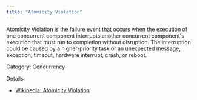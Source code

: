 ```yaml
---
title: "Atomicity Violation"
---
```


Atomicity Violation is the failure event that occurs when the execution of one
concurrent component interrupts another concurrent component's execution that
must run to completion without disruption. The interruption could be caused by
a higher-priority task or an unexpected message, exception, timeout, hardware
interrupt, crash, or reboot.

Category: Concurrency

Details: 

* [Wikipedia: Atomicity Violation](https://en.wikipedia.org/wiki/Atomicity_(database_systems))
